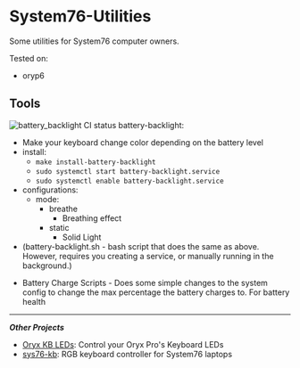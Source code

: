 # System76-Utilities

Some utilities for System76 computer owners.

Tested on:

* oryp6


## Tools

![battery_backlight CI status](https://github.com/JeffLabonte/System76-Utilities/workflows/CI/badge.svg)
battery-backlight: 
* Make your keyboard change color depending on the battery level
* install:
  * `make install-battery-backlight`
  * `sudo systemctl start battery-backlight.service`
  * `sudo systemctl enable battery-backlight.service`
* configurations:
  * mode:
	* breathe
		* Breathing effect
	* static
		* Solid Light
* (battery-backlight.sh - bash script that does the same as above. However, requires you creating a service, or manually running in the background.)

- Battery Charge Scripts - Does some simple changes to the system config to change the max percentage the battery charges to. For battery health

----

***Other Projects***

- [Oryx KB LEDs](https://github.com/davemcphee/oryx-kb-leds): Control your Oryx Pro's Keyboard LEDs
- [sys76-kb](https://github.com/bambash/sys76-kb): RGB keyboard controller for System76 laptops
